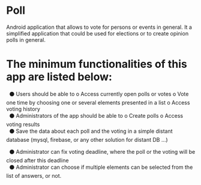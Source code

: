 # Poll
 Android application that allows to vote for persons or events in general. It a simplified application that could be used for elections or to create opinion polls in general. 


# The minimum functionalities of this app are listed below:<br /> 
&nbsp;&nbsp;⚫ Users should be able to  o Access currently open polls or votes o Vote one time by choosing one or several elements presented in a list o Access voting history <br/>
&nbsp;&nbsp;⚫ Administrators of the app should be able to  o Create polls o Access voting results<br/>
&nbsp;&nbsp;⚫ Save the data about each poll and the voting in a simple distant database (mysql, firebase, or any other solution for distant DB …) <br/>

&nbsp;&nbsp;⚫ Administrator can fix voting deadline, where the poll or the voting will be closed after this deadline<br/>
&nbsp;&nbsp;⚫ Administrator can choose if multiple elements can be selected from the list of answers, or not. <br/>
